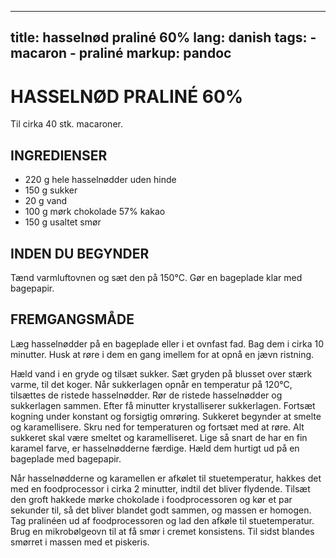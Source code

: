 
---
title: hasselnød praliné 60%
lang: danish
tags: 
    - macaron
    - praliné 
markup: pandoc
---

# HASSELNØD PRALINÉ 60%

Til cirka 40 stk. macaroner.

## INGREDIENSER

- 220 g hele hasselnødder uden hinde
- 150 g sukker
- 20 g vand
- 100 g mørk chokolade 57% kakao
- 150 g usaltet smør

## INDEN DU BEGYNDER

Tænd varmluftovnen og sæt den på 150°C.
Gør en bageplade klar med bagepapir.

## FREMGANGSMÅDE

Læg hasselnødder på en bageplade eller i et ovnfast fad.
Bag dem i cirka 10 minutter.
Husk at røre i dem en gang imellem for at opnå en jævn ristning.

Hæld vand i en gryde og tilsæt sukker.
Sæt gryden på blusset over stærk varme, til det koger.
Når sukkerlagen opnår en temperatur på 120°C, tilsættes de ristede hasselnødder.
Rør de ristede hasselnødder og sukkerlagen sammen.
Efter få minutter krystalliserer sukkerlagen.
Fortsæt kogning under konstant og forsigtig omrøring.
Sukkeret begynder at smelte og karamellisere.
Skru ned for temperaturen og fortsæt med at røre.
Alt sukkeret skal være smeltet og karamelliseret.
Lige så snart de har en fin karamel farve, er hasselnødderne færdige.
Hæld dem hurtigt ud på en bageplade med bagepapir.

Når hasselnødderne og karamellen er afkølet til stuetemperatur, hakkes det med en foodprocessor i cirka 2 minutter, indtil det bliver flydende.
Tilsæt den groft hakkede mørke chokolade i foodprocessoren og kør et par sekunder til, så det bliver blandet godt sammen, og massen er homogen.
Tag pralinéen ud af foodprocessoren og lad den afkøle til stuetemperatur.
Brug en mikrobølgeovn til at få smør i cremet konsistens.
Til sidst blandes smørret i massen med et piskeris.

